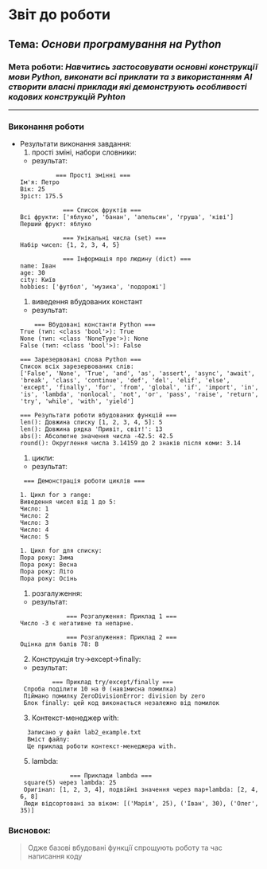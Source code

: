 # Звіт до роботи
## Тема: _Основи програмування на Python_
### Мета роботи: _Навчитись застосовувати основні конструкції мови Python, виконати всі приклати та з використанням AI створити власні приклади які демонструють особливості кодових конструкцій Pyhton_

---
### Виконання роботи
* Результати виконання завдання:
    1. прості зміні, набори словники:
   - результат:
    ```text
              === Прості змінні ===
    Ім'я: Петро
    Вік: 25
    Зріст: 175.5

                === Список фруктів ===
    Всі фрукти: ['яблуко', 'банан', 'апельсин', 'груша', 'ківі']
    Перший фрукт: яблуко

                === Унікальні числа (set) ===
    Набір чисел: {1, 2, 3, 4, 5}

                === Інформація про людину (dict) ===
    name: Іван
    age: 30
    city: Київ
    hobbies: ['футбол', 'музика', 'подорожі'] 
    ```
    1. виведення вбудованих констант 
   -  результат:
     ```text
         === Вбудовані константи Python ===
    True (тип: <class 'bool'>): True
    None (тип: <class 'NoneType'>): None
    False (тип: <class 'bool'>): False

    === Зарезервовані слова Python ===
    Список всіх зарезервованих слів:
    ['False', 'None', 'True', 'and', 'as', 'assert', 'async', 'await', 'break', 'class', 'continue', 'def', 'del', 'elif', 'else', 'except', 'finally', 'for', 'from', 'global', 'if', 'import', 'in', 'is', 'lambda', 'nonlocal', 'not', 'or', 'pass', 'raise', 'return', 'try', 'while', 'with', 'yield']

    === Результати роботи вбудованих функцій ===
    len(): Довжина списку [1, 2, 3, 4, 5]: 5
    len(): Довжина рядка 'Привіт, світ!': 13
    abs(): Абсолютне значення числа -42.5: 42.5
    round(): Округлення числа 3.14159 до 2 знаків після коми: 3.14

    ```
    1. цикли:
   - результат:
    ```text
     === Демонстрація роботи циклів ===

    1. Цикл for з range:
    Виведення чисел від 1 до 5:
    Число: 1
    Число: 2
    Число: 3
    Число: 4
    Число: 5

    1. Цикл for для списку:
    Пора року: Зима
    Пора року: Весна
    Пора року: Літо
    Пора року: Осінь 
    ```
    1. розгалуження:
   - результат:
    ```text
                 === Розгалуження: Приклад 1 ===
    Число -3 є негативне та непарне.

                 === Розгалуження: Приклад 2 ===
    Оцінка для балів 78: B
    ```
  2. Конструкція try->except->finally:
   - результат:
   ```text
            === Приклад try/except/finally ===
    Спроба поділити 10 на 0 (навімисна помилка)
    Піймано помилку ZeroDivisionError: division by zero
    Блок finally: цей код виконається незалежно від помилок
   ```
  3. Контекст-менеджер with:
  ```text
    Записано у файл lab2_example.txt
    Вміст файлу:
    Це приклад роботи контекст-менеджера with.
  ``` 
  5. lambda: 
   ```text
                 === Приклади lambda ===
    square(5) через lambda: 25
    Оригінал: [1, 2, 3, 4], подвійні значення через map+lambda: [2, 4, 6, 8]
    Люди відсортовані за віком: [('Марія', 25), ('Іван', 30), ('Олег', 35)]
   ```


### Висновок:
> Одже базові вбудовані функції спрощують роботу та час написання коду
